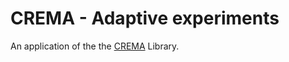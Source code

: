 # CREMA - Adaptive experiments

An application of the the [CREMA](https://github.com/IDSIA/crema) Library.
